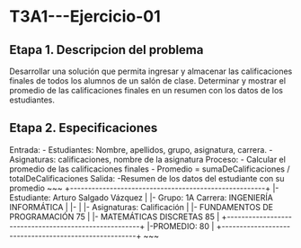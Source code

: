 # T3A1---Ejercicio-01

## Etapa 1. Descripcion del problema
Desarrollar una solución que permita ingresar y almacenar las calificaciones finales de todos los alumnos de un salón de clase. Determinar y mostrar el promedio de las calificaciones finales en un resumen con los datos de los estudiantes.
  
  ## Etapa 2. Especificaciones
  Entrada: 
    - Estudiantes: Nombre, apellidos, grupo, asignatura, carrera.
    - Asignaturas: calificaciones, nombre de la asignatura
    Proceso:
    - Calcular el promedio de las calificaciones finales
    - Promedio = sumaDeCalificaciones / totalDeCalificaciones
    Salida: 
    -Resumen de los datos del estudiante con su promedio
    ~~~
    +------------------------------------------------------+
    |- Estudiante: Arturo Salgado Vázquez                  |
    |- Grupo: 1A Carrera: INGENIERÍA INFORMÁTICA           |
    |-                                                     |
    |-     Asignaturas:                       Calificación |
    |-     FUNDAMENTOS DE PROGRAMACIÓN            75       |
    |-     MATEMÁTICAS DISCRETAS                  85       |
    +------------------------------------------------------+
    |-PROMEDIO:                                   80       |
    +------------------------------------------------------+
    ~~~
